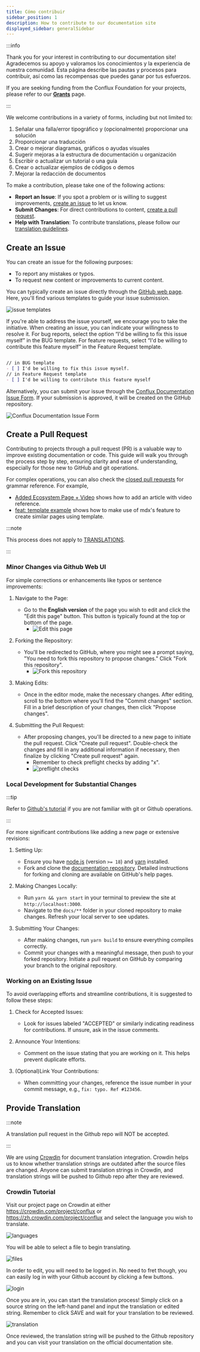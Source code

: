 ```yaml
---
title: Cómo contribuir
sidebar_position: 1
description: How to contribute to our documentation site
displayed_sidebar: generalSidebar
---
```


:::info

Thank you for your interest in contributing to our documentation site! Agradecemos su apoyo y valoramos los conocimientos y la experiencia de nuestra comunidad. Esta página describe las pautas y procesos para contribuir, así como las recompensas que puedes ganar por tus esfuerzos.

If you are seeking funding from the Conflux Foundation for your projects, please refer to our [**Grants**](../build/grants.md) page.

:::

We welcome contributions in a variety of forms, including but not limited to:

1. Señalar una falla/error tipográfico y (opcionalmente) proporcionar una solución
2. Proporcionar una traducción
3. Crear o mejorar diagramas, gráficos o ayudas visuales
4. Sugerir mejoras a la estructura de documentación u organización
5. Escribir o actualizar un tutorial o una guía
6. Crear o actualizar ejemplos de códigos o demos
7. Mejorar la redacción de documentos

To make a contribution, please take one of the following actions:

- **Report an Issue**: If you spot a problem or is willing to suggest improvements, [create an issue](#create-an-issue) to let us know.
- **Submit Changes**: For direct contributions to content, [create a pull request](#create-a-pull-request).
- **Help with Translation**: To contribute translations, please follow our [translation guidelines](#provide-translation).

## Create an Issue

You can create an issue for the following purposes:

- To report any mistakes or typos.
- To request new content or improvements to current content.

You can typically create an issue directly through the [GitHub web page](https://github.com/Conflux-Chain/conflux-documentation/issues/new/choose). Here, you'll find various templates to guide your issue submission.

![issue templates](../image/2023-04-13-15-16-53.png)

If you're able to address the issue yourself, we encourage you to take the initiative. When creating an issue, you can indicate your willingness to resolve it. For bug reports, select the option “I'd be willing to fix this issue myself” in the BUG template. For feature requests, select “I'd be willing to contribute this feature myself” in the Feature Request template.

```md

// in BUG template
- [ ] I'd be willing to fix this issue myself.
// in Feature Request template
- [ ] I'd be willing to contribute this feature myself

```

Alternatively, you can submit your issue through the [Conflux Documentation Issue Form](https://forms.office.com/r/pKVBywZwLY). If your submission is approved, it will be created on the GitHub repository.

![Conflux Documentation Issue Form](../image/Conflux%20Documentation%20Issue%20Form.png)

## Create a Pull Request

Contributing to projects through a pull request (PR) is a valuable way to improve existing documentation or code. This guide will walk you through the process step by step, ensuring clarity and ease of understanding, especially for those new to GitHub and git operations.

For complex operations, you can also check the [closed pull requests](https://github.com/Conflux-Chain/conflux-documentation/pulls?q=is%3Apr+is%3Aclosed) for grammar reference. For example,

- [Added Ecosystem Page + Video](https://github.com/Conflux-Chain/conflux-documentation/pull/392) shows how to add an article with video reference.
- [feat: template example](https://github.com/Conflux-Chain/conflux-documentation/pull/410) shows how to make use of mdx's feature to create similar pages using template.

:::note

This process does not apply to [TRANSLATIONS](#provide-translation).

:::

### Minor Changes via Github Web UI

For simple corrections or enhancements like typos or sentence improvements:

1. Navigate to the Page:
   - Go to the **English version** of the page you wish to edit and click the "Edit this page" button. This button is typically found at the top or bottom of the page.
     - ![Edit this page](../image/2024-01-04-17-09-22.png)

2. Forking the Repository:
   - You'll be redirected to GitHub, where you might see a prompt saying, "You need to fork this repository to propose changes." Click "Fork this repository".
     - ![Fork this repository](../image/2024-01-04-17-12-54.png)

3. Making Edits:
   - Once in the editor mode, make the necessary changes. After editing, scroll to the bottom where you'll find the "Commit changes" section. Fill in a brief description of your changes, then click "Propose changes".

4. Submitting the Pull Request:
   - After proposing changes, you'll be directed to a new page to initiate the pull request. Click "Create pull request". Double-check the changes and fill in any additional information if necessary, then finalize by clicking "Create pull request" again.
     - Remember to check preflight checks by adding "x".
     - ![preflight checks](../image/2024-01-04-17-36-59.png)

### Local Development for Substantial Changes

:::tip

Refer to [Github's tutorial](https://docs.github.com/en/get-started/exploring-projects-on-github/contributing-to-a-project) if you are not familiar with git or Github operations.

:::

For more significant contributions like adding a new page or extensive revisions:

1. Setting Up:
   - Ensure you have [node.js](https://nodejs.org/en) (version `>= 18`) and [yarn](https://yarnpkg.com/getting-started/install) installed.
   - Fork and clone the [documentation repository](https://github.com/Conflux-Chain/conflux-documentation). Detailed instructions for forking and cloning are available on GitHub's help pages.

2. Making Changes Locally:
   - Run `yarn && yarn start` in your terminal to preview the site at `http://localhost:3000`.
   - Navigate to the `docs/**` folder in your cloned repository to make changes. Refresh your local server to see updates.

3. Submitting Your Changes:
   - After making changes, run `yarn build` to ensure everything compiles correctly.
   - Commit your changes with a meaningful message, then push to your forked repository. Initiate a pull request on GitHub by comparing your branch to the original repository.

### Working on an Existing Issue

To avoid overlapping efforts and streamline contributions, it is suggested to follow these steps:

1. Check for Accepted Issues:
   - Look for issues labeled "ACCEPTED" or similarly indicating readiness for contributions. If unsure, ask in the issue comments.

2. Announce Your Intentions:
   - Comment on the issue stating that you are working on it. This helps prevent duplicate efforts.

3. (Optional)Link Your Contributions:
   - When committing your changes, reference the issue number in your commit message, e.g., `fix: typo. Ref #123456`.

## Provide Translation

:::note

A translation pull request in the Github repo will NOT be accepted.

:::

We are using [Crowdin](https://crowdin.com/project/conflux) for document translation integration. Crowdin helps us to know whether translation strings are outdated after the source files are changed. Anyone can submit translation strings in Crowdin, and translation strings will be pushed to Github repo after they are reviewed.

### Crowdin Tutorial

Visit our project page on Crowdin at either https://crowdin.com/project/conflux or https://zh.crowdin.com/project/conflux and select the language you wish to translate.

![languages](../image/2023-04-13-15-54-46.png)

You will be able to select a file to begin translating.

![files](../image/2023-04-13-15-57-59.png)

In order to edit, you will need to be logged in. No need to fret though, you can easily log in with your Github account by clicking a few buttons.

![login](../image/2023-04-13-16-01-17.png)

Once you are in, you can start the translation process! Simply click on a source string on the left-hand panel and input the translation or edited string. Remember to click SAVE and wait for your translation to be reviewed.

![translation](../image/2023-04-13-16-06-44.png)

Once reviewed, the translation string will be pushed to the Github repository and you can visit your translation on the official documentation site.

